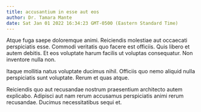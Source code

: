 ```yaml
---
title: accusantium in esse aut eos
author: Dr. Tamara Mante
date: Sat Jan 01 2022 16:34:23 GMT-0500 (Eastern Standard Time)
---
```

Atque fuga saepe doloremque animi. Reiciendis molestiae aut occaecati perspiciatis esse. Commodi veritatis quo facere est officiis. Quis libero et autem debitis. Et eos voluptate harum facilis ut voluptas consequatur. Non inventore nulla non.

 Itaque mollitia natus voluptate ducimus nihil. Officiis quo nemo aliquid nulla perspiciatis sunt voluptate. Rerum et quas atque.

 Reiciendis quo aut recusandae nostrum praesentium architecto autem explicabo. Adipisci aut nam rerum accusamus perspiciatis animi rerum recusandae. Ducimus necessitatibus sequi et.